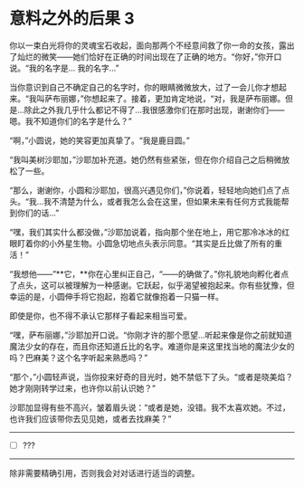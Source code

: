 # 意料之外的后果 3

你以一束白光将你的灵魂宝石收起，面向那两个不经意间救了你一命的女孩，露出了灿烂的微笑——她们恰好在正确的时间出现在了正确的地方。“你好，”你开口说。“我的名字是... 我的名字...”

当你意识到自己不确定自己的名字时，你的眼睛微微放大，过了一会儿你才想起来。“我叫萨布丽娜，”你想起来了。接着，更加肯定地说，“对，我是萨布丽娜。但是...除此之外我几乎什么都记不得了...我很感激你们在那时出现，谢谢你们——嗯。我不知道你们的名字是什么？”

“啊，”小圆说，她的笑容更加真挚了。“我是鹿目圆。”

“我叫美树沙耶加，”沙耶加补充道。她仍然有些紧张，但在你介绍自己之后稍微放松了一些。

“那么，谢谢你，小圆和沙耶加，很高兴遇见你们，”你说着，轻轻地向她们点了点头。“我...我不清楚为什么，或者我怎么会在这里，但如果未来有任何方式我能帮到你们的话...”

“嘿，我们其实什么都没做，”沙耶加说着，指向那个坐在地上，用它那冷冰冰的红眼盯着你的小外星生物。小圆急切地点头表示同意。“其实是丘比做了所有的重活！”

“我想他——”**它，**你在心里纠正自己，“——的确做了。”你礼貌地向孵化者点了点头，这可以被理解为一种感谢。它跃起，似乎渴望被抱起来。你有些犹豫，但幸运的是，小圆伸手将它抱起，抱着它就像抱着一只猫一样。

即使是你，也不得不承认它那样子看起来相当可爱。

“嘿，萨布丽娜，”沙耶加开口说。“你刚才许的那个愿望...听起来像是你之前就知道魔法少女的存在，而且你还知道丘比的名字。难道你是来这里找当地的魔法少女的吗？巴麻美？这个名字听起来熟悉吗？”

“那个，”小圆轻声说，当你投来好奇的目光时，她不禁低下了头。“或者是晓美焰？她才刚刚转学过来，也许你以前认识她？”

沙耶加显得有些不高兴，皱着眉头说：“或者是她，没错。我不太喜欢她。不过，也许我们应该带你去见见她，或者去找麻美？”

---

- [ ] ???

---

除非需要精确引用，否则我会对对话进行适当的调整。
